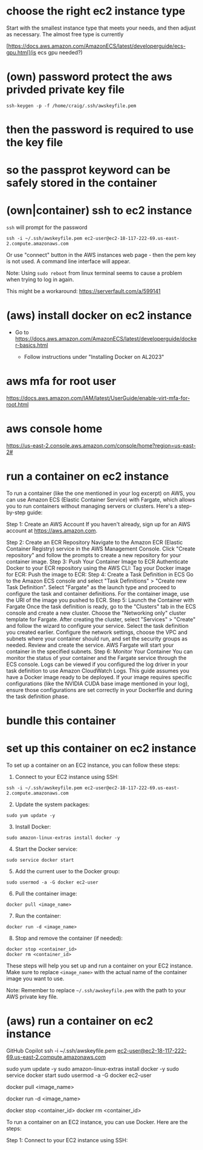 
# choose the right ec2 instance type

Start with the smallest instance type that meets your needs, and then adjust as necessary.  The almost free type is currently

[https://docs.aws.amazon.com/AmazonECS/latest/developerguide/ecs-gpu.html](is ecs gpu needed?)

# (own) password protect the aws privded private key file

```
ssh-keygen -p -f /home/craig/.ssh/awskeyfile.pem
```

# then the password is required to use the key file
# so the passprot keyword can be safely stored in the container

# (own|container) ssh to ec2 instance

`ssh` will prompt for the password

```
ssh -i ~/.ssh/awskeyfile.pem ec2-user@ec2-18-117-222-69.us-east-2.compute.amazonaws.com
```

Or use "connect" button in the AWS instances web page - then the pem key is not used.  A command line interface will appear.

Note: Using `sudo reboot` from linux terminal seems to cause a problem when trying to log in again.

This might be a workaround:  https://serverfault.com/a/599141


# (aws) install docker on ec2 instance

-  Go to https://docs.aws.amazon.com/AmazonECS/latest/developerguide/docker-basics.html

    -  Follow instructions under "Installing Docker on AL2023"

# aws mfa for root user

https://docs.aws.amazon.com/IAM/latest/UserGuide/enable-virt-mfa-for-root.html


# aws console home

https://us-east-2.console.aws.amazon.com/console/home?region=us-east-2#


# run a container on ec2 instance

To run a container (like the one mentioned in your log excerpt) on AWS, you can use Amazon ECS (Elastic Container Service) with Fargate, which allows you to run containers without managing servers or clusters. Here's a step-by-step guide:

Step 1: Create an AWS Account
If you haven't already, sign up for an AWS account at https://aws.amazon.com.

Step 2: Create an ECR Repository
Navigate to the Amazon ECR (Elastic Container Registry) service in the AWS Management Console.
Click "Create repository" and follow the prompts to create a new repository for your container image.
Step 3: Push Your Container Image to ECR
Authenticate Docker to your ECR repository using the AWS CLI:
Tag your Docker image for ECR:
Push the image to ECR:
Step 4: Create a Task Definition in ECS
Go to the Amazon ECS console and select "Task Definitions" > "Create new Task Definition".
Select "Fargate" as the launch type and proceed to configure the task and container definitions. For the container image, use the URI of the image you pushed to ECR.
Step 5: Launch the Container with Fargate
Once the task definition is ready, go to the "Clusters" tab in the ECS console and create a new cluster. Choose the "Networking only" cluster template for Fargate.
After creating the cluster, select "Services" > "Create" and follow the wizard to configure your service. Select the task definition you created earlier.
Configure the network settings, choose the VPC and subnets where your container should run, and set the security groups as needed.
Review and create the service. AWS Fargate will start your container in the specified subnets.
Step 6: Monitor Your Container
You can monitor the status of your container and the Fargate service through the ECS console. Logs can be viewed if you configured the log driver in your task definition to use Amazon CloudWatch Logs.
This guide assumes you have a Docker image ready to be deployed. If your image requires specific configurations (like the NVIDIA CUDA base image mentioned in your log), ensure those configurations are set correctly in your Dockerfile and during the task definition phase.


# bundle this container 


# set up this container on ec2 instance

To set up a container on an EC2 instance, you can follow these steps:

1. Connect to your EC2 instance using SSH:
```
ssh -i ~/.ssh/awskeyfile.pem ec2-user@ec2-18-117-222-69.us-east-2.compute.amazonaws.com
```

2. Update the system packages:
```
sudo yum update -y
```

3. Install Docker:
```
sudo amazon-linux-extras install docker -y
```

4. Start the Docker service:
```
sudo service docker start
```

5. Add the current user to the Docker group:
```
sudo usermod -a -G docker ec2-user
```

6. Pull the container image:
```
docker pull <image_name>
```

7. Run the container:
```
docker run -d <image_name>
```

8. Stop and remove the container (if needed):
```
docker stop <container_id>
docker rm <container_id>
```

These steps will help you set up and run a container on your EC2 instance. Make sure to replace `<image_name>` with the actual name of the container image you want to use.

Note: Remember to replace `~/.ssh/awskeyfile.pem` with the path to your AWS private key file.




# (aws) run a container on ec2 instance

GitHub Copilot
ssh -i ~/.ssh/awskeyfile.pem ec2-user@ec2-18-117-222-69.us-east-2.compute.amazonaws.com

sudo yum update -y sudo amazon-linux-extras install docker -y sudo service docker start sudo usermod -a -G docker ec2-user

docker pull <image_name>

docker run -d <image_name>

docker stop <container_id> docker rm <container_id>

To run a container on an EC2 instance, you can use Docker. Here are the steps:

Step 1: Connect to your EC2 instance using SSH:

